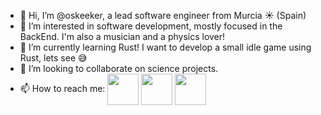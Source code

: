- 👋 Hi, I’m @oskeeker, a lead software engineer from Murcia :sunny: (Spain)
- 👀 I’m interested in software development, mostly focused in the BackEnd. I'm also a musician and a physics lover!
- 🌱 I’m currently learning Rust! I want to develop a small idle game using Rust, lets see :sweat_smile:
- 💞️ I’m looking to collaborate on science projects. 
- 📫 How to reach me: <a href="https://www.linkedin.com/in/oskeeker/" target="blank"><img align="center" src="https://cdn-icons-png.flaticon.com/512/3536/3536505.png" height="50" /></a> <a href="https://twitter.com/oskeeker" target="blank"><img align="center" src="https://cdn-icons-png.flaticon.com/512/3256/3256013.png" height="50" /></a> <a href="https://oskeeker.bandcamp.com/releases" target="blank"><img align="center" src="https://cdn-icons-png.flaticon.com/512/168/168742.png" height="50" /></a>

<!---
oskeeker/oskeeker is a ✨ special ✨ repository because its `README.md` (this file) appears on your GitHub profile.
You can click the Preview link to take a look at your changes.
--->
